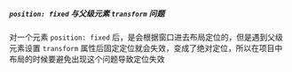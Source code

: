 ##### `position: fixed` 与父级元素 `transform` 问题

对一个元素 `position: fixed` 后，是会根据窗口进去布局定位的，但是遇到父级元素设置 `transform`
属性后固定定位就会失效，变成了绝对定位，所以在项目中布局的时候要避免出现这个问题导致定位失效
